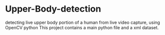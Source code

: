 # Upper-Body-detection
detecting live upper body portion of a human from live video capture, using OpenCV python
This project contains a main python file and a xml dataset.
